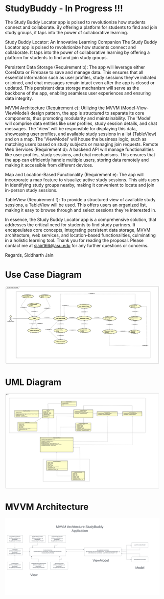 # StudyBuddy - In Progress !!!
The Study Buddy Locator app is poised to revolutionize how students connect and collaborate. By offering a platform for students to find and join study groups, it taps into the power of collaborative learning.

Study Buddy Locator: An Innovative Learning Companion
The Study Buddy Locator app is poised to revolutionize how students connect and collaborate. It taps into the power of collaborative learning by offering a platform for students to find and join study groups.

Persistent Data Storage (Requirement b): The app will leverage either CoreData or Firebase to save and manage data. This ensures that all essential information such as user profiles, study sessions they've initiated or joined, and chat messages remain intact even after the app is closed or updated. This persistent data storage mechanism will serve as the backbone of the app, enabling seamless user experiences and ensuring data integrity.

MVVM Architecture (Requirement c): Utilizing the MVVM (Model-View-ViewModel) design pattern, the app is structured to separate its core components, thus promoting modularity and maintainability. The 'Model' will comprise data entities like user profiles, study session details, and chat messages. The 'View' will be responsible for displaying this data, showcasing user profiles, and available study sessions in a list (TableView) and on a map. The 'ViewModel' will house the business logic, such as matching users based on study subjects or managing join requests.
Remote Web Services (Requirement d): A backend API will manage functionalities like user profiles, study sessions, and chat mechanisms. This ensures that the app can efficiently handle multiple users, storing data remotely and making it accessible from different devices.

Map and Location-Based Functionality (Requirement e): The app will incorporate a map feature to visualize active study sessions. This aids users in identifying study groups nearby, making it convenient to locate and join in-person study sessions.

TableView (Requirement f): To provide a structured view of available study sessions, a TableView will be used. This offers users an organized list, making it easy to browse through and select sessions they're interested in.

In essence, the Study Buddy Locator app is a comprehensive solution, that addresses the critical need for students to find study partners. It encapsulates core concepts, integrating persistent data storage, MVVM architecture, web services, and location-based functionalities, culminating in a holistic learning tool.
Thank you for reading the proposal. Please contact me at sjain166@asu.edu for any further questions or concerns.


Regards, 
Siddharth Jain

# Use Case Diagram
![Connection](StudyBuddy-UseCase.png)

# UML Diagram 
![Connection](https://github.com/sjain166/StudyBuddy/blob/main/StudyBuddy-UML.jpg)

# MVVM Architecture
![Connection](MVVM-Archi-StudyBuddy.jpeg)


